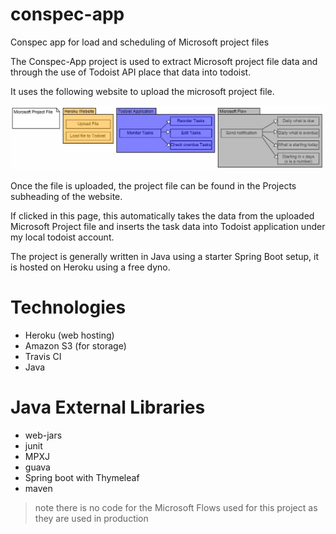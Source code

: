 # conspec-app

Conspec app for load and scheduling of Microsoft project files

The Conspec-App project is used to extract Microsoft project file data and through the use of Todoist API place that data into todoist.

It uses the following website to upload the microsoft project file.

![Image of program flow](https://github.com/nuzzz/ConspecDashboard/blob/master/MPP%20to%20Todoist.JPG)

Once the file is uploaded, the project file can be found in the Projects subheading of the website.

If clicked in this page, this automatically takes the data from the uploaded Microsoft Project file and inserts the task data into Todoist application under my local todoist account.

The project is generally written in Java using a starter Spring Boot setup, it is hosted on Heroku using a free dyno.

# Technologies
* Heroku (web hosting)
* Amazon S3 (for storage)
* Travis CI
* Java

# Java External Libraries
* web-jars
* junit
* MPXJ
* guava
* Spring boot with Thymeleaf
* maven

> note there is no code for the Microsoft Flows used for this project as they are used in production
